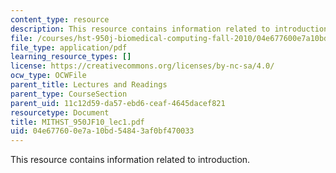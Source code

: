 ```yaml
---
content_type: resource
description: This resource contains information related to introduction.
file: /courses/hst-950j-biomedical-computing-fall-2010/04e677600e7a10bd54843af0bf470033_MITHST_950JF10_lec1.pdf
file_type: application/pdf
learning_resource_types: []
license: https://creativecommons.org/licenses/by-nc-sa/4.0/
ocw_type: OCWFile
parent_title: Lectures and Readings
parent_type: CourseSection
parent_uid: 11c12d59-da57-ebd6-ceaf-4645dacef821
resourcetype: Document
title: MITHST_950JF10_lec1.pdf
uid: 04e67760-0e7a-10bd-5484-3af0bf470033
---
```

This resource contains information related to introduction.